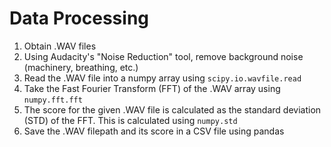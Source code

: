 # Data Processing
1. Obtain .WAV files
2. Using Audacity's "Noise Reduction" tool, remove background noise (machinery, breathing, etc.)
3. Read the .WAV file into a numpy array using `scipy.io.wavfile.read`
4. Take the Fast Fourier Transform (FFT) of the .WAV array using  `numpy.fft.fft`
5. The score for the given .WAV file is calculated as the standard deviation (STD) of the FFT. This is calculated using `numpy.std`
6. Save the .WAV filepath and its score in a CSV file using pandas